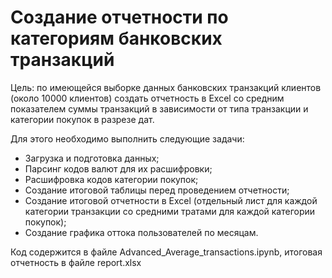 # Создание отчетности по категориям банковских транзакций

Цель: по имеющейся выборке данных банковских транзакций клиентов (около 10000 клиентов) создать отчетность в Excel со средним показателем суммы транзакций в зависимости от типа транзакции и категории покупок в разрезе дат.

Для этого необходимо выполнить следующие задачи:

- Загрузка и подготовка данных;
- Парсинг кодов валют для их расшифровки;
- Расшифровка кодов категории покупок;
- Создание итоговой таблицы перед проведением отчетности;
- Создание итоговой отчетности в Excel (отдельный лист для каждой категории транзакции со средними тратами для каждой категории покупок);
- Создание графика оттока пользователей по месяцам.

Код содержится в файле Advanced_Average_transactions.ipynb, итоговая отчетность в файле report.xlsx